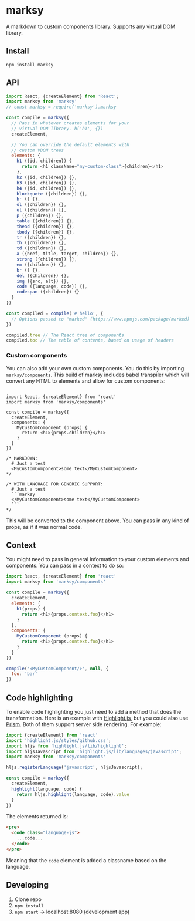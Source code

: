 # marksy
A markdown to custom components library. Supports any virtual DOM library.

## Install

`npm install marksy`

## API
```js
import React, {createElement} from 'React';
import marksy from 'marksy'
// const marksy = require('marksy').marksy

const compile = marksy({
  // Pass in whatever creates elements for your
  // virtual DOM library. h('h1', {})
  createElement,

  // You can override the default elements with
  // custom VDOM trees
  elements: {
    h1 ({id, children}) {
      return <h1 className="my-custom-class">{children}</h1>
    },
    h2 ({id, children}) {},
    h3 ({id, children}) {},
    h4 ({id, children}) {},
    blockquote ({children}) {},
    hr () {},
    ol ({children}) {},
    ul ({children}) {},
    p ({children}) {},
    table ({children}) {},
    thead ({children}) {},
    tbody ({children}) {},
    tr ({children}) {},
    th ({children}) {},
    td ({children}) {},
    a ({href, title, target, children}) {},
    strong ({children}) {},
    em ({children}) {},
    br () {},
    del ({children}) {},
    img ({src, alt}) {},
    code ({language, code}) {},
    codespan ({children}) {}
  }
})

const compiled = compile('# hello', {
  // Options passed to "marked" (https://www.npmjs.com/package/marked)
})

compiled.tree // The React tree of components
compiled.toc // The table of contents, based on usage of headers
```

### Custom components
You can also add your own custom components. You do this by importing `marksy/components`. This build of marksy includes babel transpiler which will convert any HTML to elements and allow for custom components:

<pre lang="js"><code>
import React, {createElement} from 'react'
import marksy from 'marksy/components'

const compile = marksy({
  createElement,
  components: {
    MyCustomComponent (props) {
      return &lt;h1>{props.children}&lt;/h1>
    }
  }
})

/* MARKDOWN:
  # Just a test
  &lt;MyCustomComponent>some text&lt;/MyCustomComponent>
*/

/* WITH LANGUAGE FOR GENERIC SUPPORT:
  # Just a test
  ```marksy
  &lt;/MyCustomComponent>some text&lt;/MyCustomComponent>
  ```
*/
</code></pre>

This will be converted to the component above. You can pass in any kind of props, as if it was normal code.

## Context
You might need to pass in general information to your custom elements and components. You can pass in a context to do so:

```js
import React, {createElement} from 'react'
import marksy from 'marksy/components'

const compile = marksy({
  createElement,
  elements: {
    h1(props) {
      return <h1>{props.context.foo}</h1>
    }
  },
  components: {
    MyCustomComponent (props) {
      return <h1>{props.context.foo}</h1>
    }
  }
})

compile('<MyCustomComponent/>', null, {
  foo: 'bar'
})
```

## Code highlighting
To enable code highlighting you just need to add a method that does the transformation. Here is an example with [Highlight.js](https://highlightjs.org/), but you could also use [Prism](http://prismjs.com/). Both of them support server side rendering. For example:

```js
import {createElement} from 'react'
import 'highlight.js/styles/github.css';
import hljs from 'highlight.js/lib/highlight';
import hljsJavascript from 'highlight.js/lib/languages/javascript';
import marksy from 'marksy/components'

hljs.registerLanguage('javascript', hljsJavascript);

const compile = marksy({
  createElement,
  highlight(language, code) {
    return hljs.highlight(language, code).value
  }
})
```

The elements returned is:

```html
<pre>
  <code class="language-js">
    ...code...
  </code>
</pre>
```

Meaning that the `code` element is added a classname based on the language.

## Developing
1. Clone repo
2. `npm install`
3. `npm start` -> localhost:8080 (development app)
